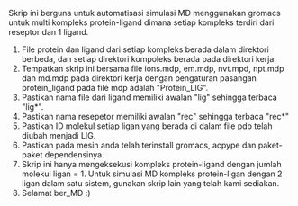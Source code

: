 Skrip ini berguna untuk automatisasi simulasi MD menggunakan gromacs untuk multi kompleks protein-ligand dimana setiap kompleks terdiri dari reseptor dan 1 ligand.

1. File protein dan ligand dari setiap kompleks berada dalam direktori berbeda, dan setiap direktori kompoleks berada pada direktori kerja.
2. Tempatkan skrip ini bersama file ions.mdp, em.mdp, nvt.mpd, npt.mdp dan md.mdp pada direktori kerja dengan pengaturan pasangan protein_ligand pada file mdp adalah "Protein_LIG".
3. Pastikan nama file dari ligand memiliki awalan "lig" sehingga terbaca "lig*".
4. Pastikan nama resepetor memiliki awalan "rec" sehingga terbaca "rec*"
5. Pastikan ID molekul setiap ligan yang berada di dalam file pdb telah diubah menjadi LIG.
6. Pastikan pada mesin anda telah terinstall gromacs, acpype dan paket-paket dependensinya.
7. Skrip ini hanya mengeksekusi kompleks protein-ligand dengan jumlah molekul ligan = 1. Untuk simulasi MD kompleks protein-ligan dengan 2 ligan dalam satu sistem, gunakan skrip lain yang telah kami sediakan.
8. Selamat ber_MD :)
